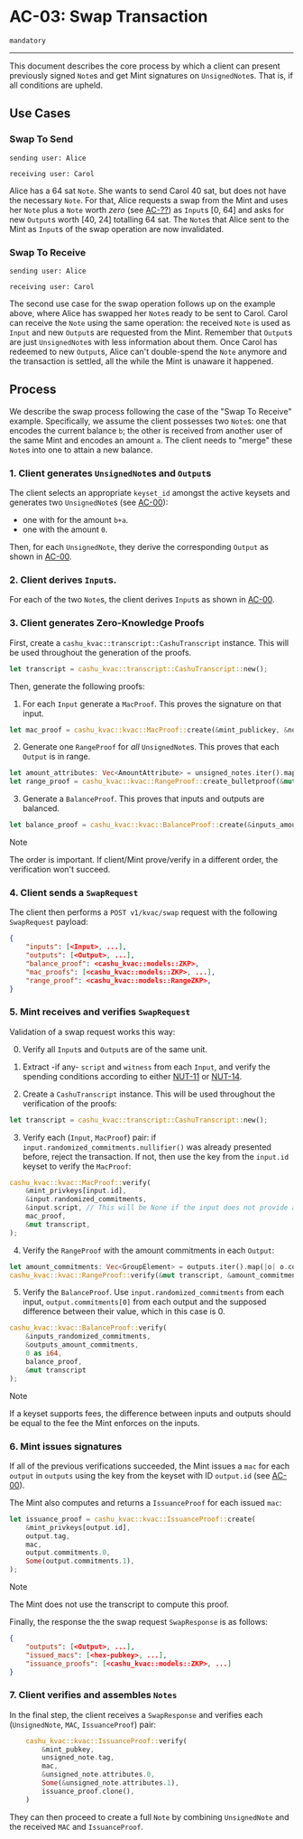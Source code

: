 # AC-03: Swap Transaction

`mandatory`

---

This document describes the core process by which a client can present previously signed `Note`s and get Mint signatures on `UnsignedNote`s. That is, if all conditions are upheld.

## Use Cases

### Swap To Send

```
sending user: Alice

receiving user: Carol
```

Alice has a 64 sat `Note`. She wants to send Carol 40 sat, but does not have the necessary `Note`. For that, Alice requests a swap from the Mint and uses her `Note` plus a `Note` worth *zero* (see [AC-??][AC-??]) as `Input`s [0, 64] and asks for new `Output`s worth [40, 24] totalling 64 sat. The `Note`s that Alice sent to the Mint as `Input`s of the swap operation are now invalidated.

[AC-??]: AC??.md

### Swap To Receive

```
sending user: Alice

receiving user: Carol
```

The second use case for the swap operation follows up on the example above, where Alice has swapped her `Note`s ready to be sent to Carol. Carol can receive the `Note` using the same operation: the received `Note` is used as `Input` and  new `Output`s are requested from the Mint.
Remember that `Output`s are just `UnsignedNote`s with less information about them. 
Once Carol has redeemed to new `Output`s, Alice can't double-spend the `Note` anymore and the transaction is settled, all the while the Mint is unaware it happened.

## Process

We describe the swap process following the case of the "Swap To Receive" example. Specifically, we assume the client possesses two `Note`s: one that encodes the current balance `b`; the other is received from another user of the same Mint and encodes an amount `a`. The client needs to "merge" these `Note`s into one to attain a new balance. 

### 1. Client generates `UnsignedNote`s and `Output`s

The client selects an appropriate `keyset_id` amongst the active keysets and generates two `UnsignedNote`s (see [AC-00][AC-00]):
* one with for the amount `b+a`.
* one with the amount `0`.

Then, for each `UnsignedNote`, they derive the corresponding `Output` as shown in [AC-00][AC-00].

### 2. Client derives `Input`s.

For each of the two `Note`s, the client derives `Input`s as shown in [AC-00][AC-00].

### 3. Client generates Zero-Knowledge Proofs

First, create a `cashu_kvac::transcript::CashuTranscript` instance. This will be used throughout the generation of the proofs.
```rust
let transcript = cashu_kvac::transcript::CashuTranscript::new();
``` 

Then, generate the following proofs:
1. For each `Input` generate a `MacProof`. This proves the signature on that input.
```rust
let mac_proof = cashu_kvac::kvac::MacProof::create(&mint_publickey, &note.attributes.0, Some(&note.attributes.1), note.tag, &input.randomized_commitments, &mut transcript);
```
2. Generate one `RangeProof` for *all* `UnsignedNote`s. This proves that each `Output` is in range.
```rust
let amount_attributes: Vec<AmountAttribute> = unsigned_notes.iter().map(|u| u.attributes.0.clone()).collect();
let range_proof = cashu_kvac::kvac::RangeProof::create_bulletproof(&mut transcript, &amount_attributes);
```
3. Generate a `BalanceProof`. This proves that inputs and outputs are balanced.
```rust
let balance_proof = cashu_kvac::kvac::BalanceProof::create(&inputs_amount_attributes, &outputs_amount_attributes, &mut transcript);
```

> [!NOTE]
> The order is important. If client/Mint prove/verify in a different order, the verification won't succeed.


### 4. Client sends a `SwapRequest`

The client then performs a `POST v1/kvac/swap` request with the following `SwapRequest` payload:
```json
{
    "inputs": [<Input>, ...],
    "outputs": [<Output>, ...],
    "balance_proof": <cashu_kvac::models::ZKP>,
    "mac_proofs": [<cashu_kvac::models::ZKP>, ...],
    "range_proof": <cashu_kvac::models::RangeZKP>,
}
```


### 5. Mint receives and verifies `SwapRequest`

Validation of a swap request works this way:

0. Verify all `Input`s and `Output`s are of the same unit.

1. Extract -if any- `script` and `witness` from each `Input`, and verify the spending conditions according to either [NUT-11][11] or [NUT-14][14].

2. Create a `CashuTranscript` instance. This will be used throughout the verification of the proofs:
```rust
let transcript = cashu_kvac::transcript::CashuTranscript::new();
```

3. Verify each (`Input`, `MacProof`) pair: if `input.randomized_commitments.nullifier()` was already presented before, reject the transaction. If not, then use the key from the `input.id` keyset to verify the `MacProof`:
```rust
cashu_kvac::kvac::MacProof::verify(
    &mint_privkeys[input.id],
    &input.randomized_commitments,
    &input.script, // This will be None if the input does not provide a script
    mac_proof,
    &mut transcript,
);
```

4. Verify the `RangeProof` with the amount commitments in each `Output`:
```rust
let amount_commitments: Vec<GroupElement> = outputs.iter().map(|o| o.commitments.0).collect();
cashu_kvac::kvac::RangeProof::verify(&mut transcript, &amount_commitments, range_proof);
```

5. Verify the `BalanceProof`. Use `input.randomized_commitments` from each input, `output.commitments[0]` from each output and the supposed difference between their value, which in this case is $0$.

```rust
cashu_kvac::kvac::BalanceProof::verify(
    &inputs_randomized_commitments,
    &outputs_amount_commitments,
    0 as i64,
    balance_proof,
    &mut transcript
);
```

> [!NOTE]
> If a keyset supports fees, the difference between inputs and outputs should be equal to the fee the Mint enforces on the inputs.

### 6. Mint issues signatures

If all of the previous verifications succeeded, the Mint issues a `mac` for each `output` in `outputs` using the key from the keyset with ID `output.id` (see [AC-00][AC-00]).

The Mint also computes and returns a `IssuanceProof` for each issued `mac`:

```rust
let issuance_proof = cashu_kvac::kvac::IssuanceProof::create(
    &mint_privkeys[output.id],
    output.tag,
    mac,
    output.commitments.0,
    Some(output.commitments.1),
);
```

> [!NOTE]
> The Mint does not use the transcript to compute this proof.

Finally, the response the the swap request `SwapResponse` is as follows:

```json
{
    "outputs": [<Output>, ...],
    "issued_macs": [<hex-pubkey>, ...],
    "issuance_proofs": [<cashu_kvac::models::ZKP>, ...]
}
```

### 7. Client verifies and assembles `Notes`

In the final step, the client receives a `SwapResponse` and verifies each (`UnsignedNote`, `MAC`, `IssuanceProof`) pair:
```rust
    cashu_kvac::kvac::IssuanceProof::verify(
        &mint_pubkey,
        unsigned_note.tag,
        mac,
        &unsigned_note.attributes.0,
        Some(&unsigned_note.attributes.1),
        issuance_proof.clone(),
    )
```

They can then proceed to create a full `Note` by combining `UnsignedNote` and the received `MAC` and `IssuanceProof`.


[AC-00]: AC00.md
[11]: 11.md
[14]: 14.md